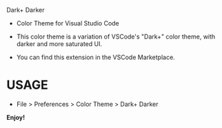 Dark+ Darker

* Color Theme for Visual Studio Code
* This color theme is a variation of VSCode's "Dark+" color theme, with darker and more saturated UI.

* You can find this extension in the VSCode Marketplace.

# USAGE
* File > Preferences > Color Theme > Dark+ Darker

**Enjoy!**
